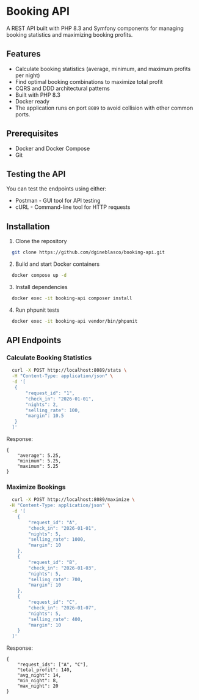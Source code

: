 # Booking API

A REST API built with PHP 8.3 and Symfony components for managing booking statistics and maximizing booking profits.

## Features

- Calculate booking statistics (average, minimum, and maximum profits per night)
- Find optimal booking combinations to maximize total profit
- CQRS and DDD architectural patterns
- Built with PHP 8.3
- Docker ready
- The application runs on port `8089` to avoid collision with other common ports.

## Prerequisites

- Docker and Docker Compose
- Git

## Testing the API

You can test the endpoints using either:
* Postman - GUI tool for API testing
* cURL - Command-line tool for HTTP requests


## Installation

1. Clone the repository
```bash
  git clone https://github.com/dgineblasco/booking-api.git
```

2. Build and start Docker containers
```bash
  docker compose up -d
```
3. Install dependencies
```bash
  docker exec -it booking-api composer install
```
4. Run phpunit tests
```bash
  docker exec -it booking-api vendor/bin/phpunit
```

## API Endpoints
### Calculate Booking Statistics
```bash
  curl -X POST http://localhost:8089/stats \
  -H "Content-Type: application/json" \
  -d '[
   {
       "request_id": "1",
       "check_in": "2026-01-01",
       "nights": 2,
       "selling_rate": 100,
       "margin": 10.5
   }
  ]'
```

Response:

```
{
    "average": 5.25,
    "minimum": 5.25,
    "maximum": 5.25
}
```

### Maximize Bookings
```bash
  curl -X POST http://localhost:8089/maximize \
 -H "Content-Type: application/json" \
  -d '[
    {
        "request_id": "A",
        "check_in": "2026-01-01",
        "nights": 5,
        "selling_rate": 1000,
        "margin": 10
    },
    {
        "request_id": "B",
        "check_in": "2026-01-03",
        "nights": 5,
        "selling_rate": 700,
        "margin": 10
    },
    {
        "request_id": "C",
        "check_in": "2026-01-07",
        "nights": 5,
        "selling_rate": 400,
        "margin": 10
    }
  ]'
```

Response:

```
{
    "request_ids": ["A", "C"],
    "total_profit": 140,
    "avg_night": 14,
    "min_night": 8,
    "max_night": 20
}
```
